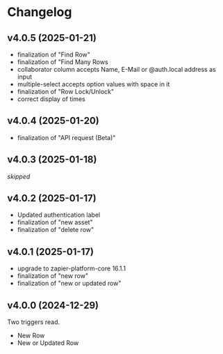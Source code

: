 # Changelog

## v4.0.5 (2025-01-21)

- finalization of "Find Row"
- finalization of "Find Many Rows
- collaborator column accepts Name, E-Mail or @auth.local address as input
- multiple-select accepts option values with space in it
- finalization of "Row Lock/Unlock"
- correct display of times

## v4.0.4 (2025-01-20)

- finalization of "API request (Beta)"

## v4.0.3 (2025-01-18)

_skipped_

## v4.0.2 (2025-01-17)

- Updated authentication label
- finalization of "new asset"
- finalization of "delete row"

## v4.0.1 (2025-01-17)

- upgrade to zapier-platform-core 16.1.1
- finalization of "new row"
- finalization of "new or updated row"

## v4.0.0 (2024-12-29)

Two triggers read.

- New Row
- New or Updated Row
